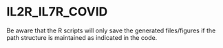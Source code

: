 # IL2R_IL7R_COVID
Be aware that the R scripts will only save the generated files/figures if the path structure is maintained as indicated in the code. 
